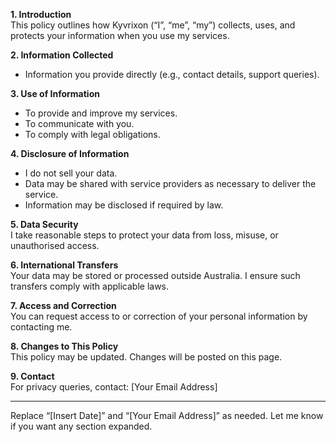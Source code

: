 **1. Introduction**  
This policy outlines how Kyvrixon (“I”, “me”, “my”) collects, uses, and protects your information when you use my services.

**2. Information Collected**  
- Information you provide directly (e.g., contact details, support queries).

**3. Use of Information**  
- To provide and improve my services.
- To communicate with you.
- To comply with legal obligations.

**4. Disclosure of Information**  
- I do not sell your data.
- Data may be shared with service providers as necessary to deliver the service.
- Information may be disclosed if required by law.

**5. Data Security**  
I take reasonable steps to protect your data from loss, misuse, or unauthorised access.

**6. International Transfers**  
Your data may be stored or processed outside Australia. I ensure such transfers comply with applicable laws.

**7. Access and Correction**  
You can request access to or correction of your personal information by contacting me.

**8. Changes to This Policy**  
This policy may be updated. Changes will be posted on this page.

**9. Contact**  
For privacy queries, contact: [Your Email Address]

---

Replace “[Insert Date]” and “[Your Email Address]” as needed. Let me know if you want any section expanded.